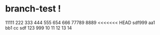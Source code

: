 # branch-test !
11111
222
333
444
555
654
666
77789
8889
<<<<<<< HEAD
sdf999
aa1
bb1
cc
sdf
123
999
10
11
12
13
14
